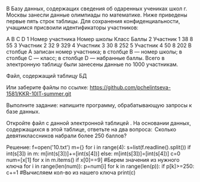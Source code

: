 В Базу данных, содержащих сведения об одаренных учениках школ г. Москвы занесли данные олимпиады по математике. Ниже приведены первые пять строк таблицы. Для сохранения конфиденциальности, учащимся присвоили идентификаторы участников:

A	B	C	D
1	Номер участника	Номер школы	Класс	Баллы
2	Участник 1	38	8	55
3	Участник 2	32	9	329
4	Участник 3	30	8	252
5	Участник 4	50	8	202
В столбце A записан номер участника; в столбце B — номер школы; в столбце C — класс; в столбце D — набранные баллы. Всего в электронную таблицу были занесены данные по 1000 участникам.

Файл, содержащий таблицу БД 

Или заберите файлы по ссылке: https://github.com/pchelintseva-1581/KKR-10IT-summer.git

Выполните задание: напишите программу, обрабатывающую запросы к базе данных.

 Откройте файл с данной электронной таблицей . На основании данных, содержащихся в этой таблице, ответьте на два вопроса:
 Сколько девятиклассников набрали более 250 баллов?



Решение:
f=open('10.txt')
m={}
for i in range(4):
    s=list(f.readline().split())
    if int(s[3]) in m:
        m[int(s[3])]+=[int(s[4])]
    else:
        m[int(s[3])]=[int(s[4])]
c=0
num=[x[1] for x in m.items() if x[0]==9]
#Берем значения из нужного ключа
for i in range(len(num)):
    p=num[i]
    for k in range(len(p)):
        if p[k]>=250:
            c+=1
            #Вычисляем кол-во из нашего ключа
print(c)

